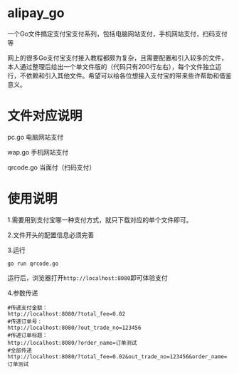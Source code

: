 # alipay_go
一个Go文件搞定支付宝支付系列，包括电脑网站支付，手机网站支付，扫码支付等

网上的很多Go支付宝支付接入教程都颇为复杂，且需要配置和引入较多的文件，本人通过整理后给出一个单文件版的（代码只有200行左右），每个文件独立运行，不依赖和引入其他文件。希望可以给各位想接入支付宝的带来些许帮助和借鉴意义。


# 文件对应说明
pc.go 电脑网站支付

wap.go   手机网站支付

qrcode.go   当面付（扫码支付）

# 使用说明
1.需要用到支付宝哪一种支付方式，就只下载对应的单个文件即可。

2.文件开头的配置信息必须完善

3.运行

```
go run qrcode.go
```

运行后，浏览器打开`http://localhost:8080`即可体验支付

4.参数传递
```
#传递支付金额：
http://localhost:8080/?total_fee=0.02
#传递订单号：
http://localhost:8080/?out_trade_no=123456
#传递订单标题：
http://localhost:8080/?order_name=订单测试
#全部传递
http://localhost:8080/?total_fee=0.02&out_trade_no=123456&order_name=订单测试
```
